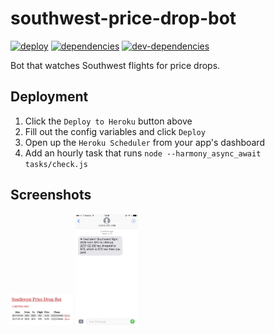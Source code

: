 # southwest-price-drop-bot

[![deploy][deploy-image]][deploy-href]
[![dependencies][dependencies-badge]][dependencies-href]
[![dev-dependencies][dev-dependencies-badge]][dev-dependencies-href]


Bot that watches Southwest flights for price drops.


## Deployment

1. Click the `Deploy to Heroku` button above
1. Fill out the config variables and click `Deploy`
1. Open up the `Heroku Scheduler` from your app's dashboard
1. Add an hourly task that runs `node --harmony_async_await tasks/check.js`

## Screenshots

<a href="./screenshots/web-screenshot.png"><img src="./screenshots/web-screenshot.png" width="100" /></a>
<a href="./screenshots/sms-screenshot.png"><img src="./screenshots/sms-screenshot.png" width="100" /></a>


[deploy-image]: https://www.herokucdn.com/deploy/button.svg
[deploy-href]: https://heroku.com/deploy

[dependencies-badge]: https://img.shields.io/david/scott113341/southwest-price-drop-bot/master.svg?style=flat-square
[dependencies-href]: https://david-dm.org/scott113341/southwest-price-drop-bot/master#info=dependencies

[dev-dependencies-badge]: https://img.shields.io/david/dev/scott113341/southwest-price-drop-bot/master.svg?style=flat-square
[dev-dependencies-href]: https://david-dm.org/scott113341/southwest-price-drop-bot/master#info=devDependencies
